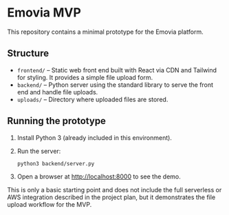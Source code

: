 # Emovia MVP

This repository contains a minimal prototype for the Emovia platform.

## Structure

- `frontend/` – Static web front end built with React via CDN and Tailwind for styling. It provides a simple file upload form.
- `backend/` – Python server using the standard library to serve the front end and handle file uploads.
- `uploads/` – Directory where uploaded files are stored.

## Running the prototype

1. Install Python 3 (already included in this environment).
2. Run the server:

   ```bash
   python3 backend/server.py
   ```
3. Open a browser at [http://localhost:8000](http://localhost:8000) to see the demo.

This is only a basic starting point and does not include the full serverless or AWS integration described in the project plan, but it demonstrates the file upload workflow for the MVP.

